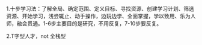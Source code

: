 1.十步学习法：了解全局、确定范围、定义目标、寻找资源、创建学习计划、筛选资源、开始学习，浅尝辄止、动手操作，边玩边学、全面掌握，学以致用、乐为人师，融会贯通。1-6步主要目的是研究，不用反复，7-10步要反复。

2.T字型人才，not 全栈型